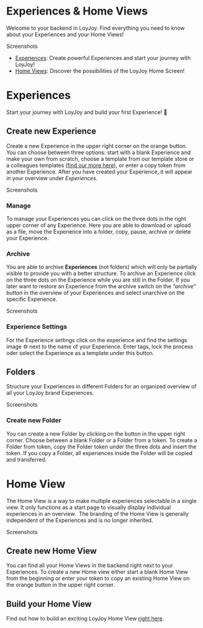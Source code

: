 # Experiences & Home Views 
Welcome to your backend in LoyJoy. Find everything you need to know about your Experiences and your Home Views!

Screenshots

- [Experiences](#experiences):
Create powerful Experiences and start your journey with LoyJoy!
- [Home Views](#home-view):
Discover the possibilities of the LoyJoy Home Screen!

# Experiences 
Start your journey with LoyJoy and build your first Experience! 🎉

## Create new Experience
Create a new Experience in the upper right corner on the orange button. You can choose between three options: start with a blank Experience and make your own from scratch, choose a template from our template store or a colleagues templates ([find our more here](/basic/start/personal_settings.md)), or enter a copy token from another Experience. After you have created your Experience, it will appear in your overview under *Experiences*.

Screenshots 

### Manage 
To manage your Experiences you can click on the three dots in the right upper corner of any Experience. Here you are able to download or upload as a file, move the Experience into a folder, copy, pause, archive or delete your Experience. 

### Archive 
You are able to archive **Experiences** (not folders) which will only be partially visible to provide you with a better structure. To archive an Experience click on the three dots on the Experience while you are still in the Folder. If you later want to restore an Experience from the archive switch on the *“archive“* button in the overview of your Experiences and select unarchive on the specific Experience. 

Screenshots

### Experience Settings 
For the Experience settings click on the experience and find the settings image ⚙️ next to the name of your Experience. Enter tags, lock the process oder select the Experience as a template under this button. 

## Folders 
Structure your Experiences in different Folders for an organized overview of all your LoyJoy brand Experiences.

Screenshots

### Create new Folder 
You can create a new Folder by clicking on the button in the upper right corner. Choose between a blank Folder or a Folder from a token. To create a Folder from token, copy the Folder token under the three dots and insert the token. If you copy a Folder, all experiences inside the Folder will be copied and transferred. 

# Home View
The Home View is a way to make multiple experiences selectable in a single view. It only functions as a start page to visually display individual experiences in an overview.  The branding of the Home View is generally independent of the Experiences and is no longer inherited.

Screenshots

## Create new Home View 
You can find all your Home Views in the backend right next to your Experiences. To create a new Home view either start a blank Home View from the beginning or enter your token to copy an existing Home View on the orange button in the upper right corner. 

## Build your Home View 
Find out how to build an exciting LoyJoy Home View [right here](/experiences/homeview/homeview.md).

